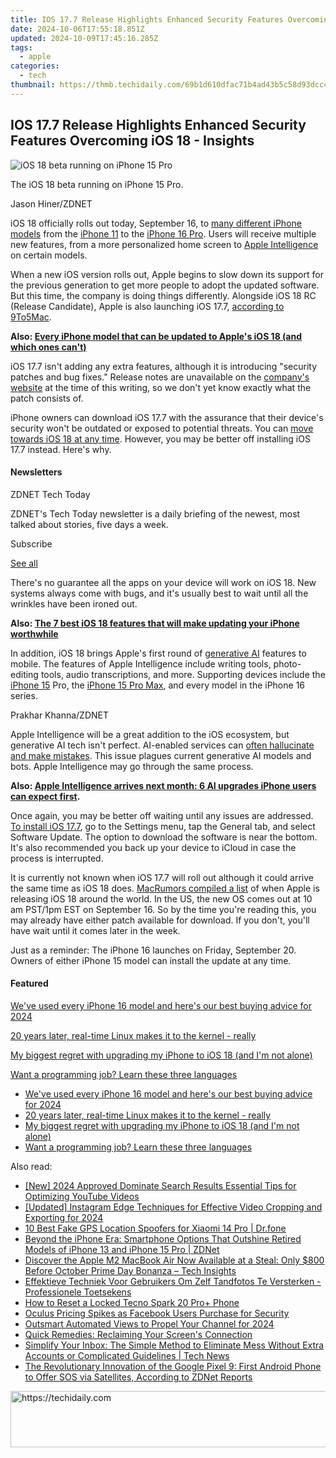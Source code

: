 ```yaml
---
title: IOS 17.7 Release Highlights Enhanced Security Features Overcoming iOS 18 - Insights
date: 2024-10-06T17:55:18.851Z
updated: 2024-10-09T17:45:16.285Z
tags:
  - apple
categories:
  - tech
thumbnail: https://thmb.techidaily.com/69b1d610dfac71b4ad43b5c58d93dcc4f9582f39ed2f8ffdd69954aaaa5a12ae.jpg
---
```


## IOS 17.7 Release Highlights Enhanced Security Features Overcoming iOS 18 - Insights

![iOS 18 beta running on iPhone 15 Pro](https://www.zdnet.com/a/img/resize/fe9a6489866d194022d6674ad0f85677e0ac8051/2024/07/16/050e8d17-c7b8-4c0e-878b-ac038b116360/ios-18-on-iphone-15-pro.jpg?auto=webp&width=1280)

The iOS 18 beta running on iPhone 15 Pro.

Jason Hiner/ZDNET

iOS 18 officially rolls out today, September 16, to [many different iPhone models](https://www.zdnet.com/article/every-iphone-model-that-will-be-updated-to-apples-ios-18-and-which-ones-wont/) from the [iPhone 11](https://www.zdnet.com/product/apple-iphone-11/) to the [iPhone 16 Pro](https://www.zdnet.com/article/i-went-hands-on-with-iphone-16-pro-my-3-favorite-features-of-apples-pocket-supercomputer/). Users will receive multiple new features, from a more personalized home screen to [Apple Intelligence](https://www.zdnet.com/article/apple-intelligence-arrives-next-month-6-ai-upgrades-iphone-users-can-expect-first/) on certain models. 

When a new iOS version rolls out, Apple begins to slow down its support for the previous generation to get more people to adopt the updated software. But this time, the company is doing things differently. Alongside iOS 18 RC (Release Candidate), Apple is also launching iOS 17.7, [according to 9To5Mac](https://9to5mac.com/2024/09/10/stay-on-ios-17-security-patches/).

**Also: [Every iPhone model that can be updated to Apple's iOS 18 (and which ones can't)](https://www.zdnet.com/article/every-iphone-model-that-can-be-updated-to-apples-ios-18-and-which-ones-cant/)**

iOS 17.7 isn't adding any extra features, although it is introducing "security patches and bug fixes." Release notes are unavailable on the [company's website](https://support.apple.com/en-us/100100) at the time of this writing, so we don't yet know exactly what the patch consists of.

iPhone owners can download iOS 17.7 with the assurance that their device's security won't be outdated or exposed to potential threats. You can [move towards iOS 18 at any time](https://www.zdnet.com/article/every-iphone-model-that-will-be-updated-to-apples-ios-18-and-which-ones-wont/). However, you may be better off installing iOS 17.7 instead. Here's why.

#### Newsletters

ZDNET Tech Today

ZDNET's Tech Today newsletter is a daily briefing of the newest, most talked about stories, five days a week.

 Subscribe

[See all](https://www.zdnet.com/newsletters/)

There's no guarantee all the apps on your device will work on iOS 18\. New systems always come with bugs, and it's usually best to wait until all the wrinkles have been ironed out. 

**Also: [The 7 best iOS 18 features that will make updating your iPhone worthwhile](https://www.zdnet.com/article/the-7-best-ios-18-features-that-will-make-updating-your-iphone-worthwhile/)**

In addition, iOS 18 brings Apple's first round of [generative AI](https://www.zdnet.com/article/what-is-generative-ai-and-why-is-it-so-popular-heres-everything-you-need-to-know/) features to mobile. The features of Apple Intelligence include writing tools, photo-editing tools, audio transcriptions, and more. Supporting devices include the [iPhone 15](https://www.zdnet.com/article/iphone-15-plus-review/) Pro, the [iPhone 15 Pro Max](https://www.zdnet.com/article/iphone-15-pro-max-50-photos-that-show-what-the-new-camera-system-can-do/), and every model in the iPhone 16 series.

Prakhar Khanna/ZDNET

Apple Intelligence will be a great addition to the iOS ecosystem, but generative AI tech isn't perfect. AI-enabled services can [often hallucinate and make mistakes](https://www.zdnet.com/article/openai-proposes-a-second-neural-net-to-catch-chatgpts-code-mistakes/). This issue plagues current generative AI models and bots. Apple Intelligence may go through the same process.

**Also: [Apple Intelligence arrives next month: 6 AI upgrades iPhone users can expect first](https://www.zdnet.com/article/apple-intelligence-arrives-next-month-6-ai-upgrades-iphone-users-can-expect-first/).**

Once again, you may be better off waiting until any issues are addressed. [To install iOS 17.7](https://support.apple.com/en-us/118575), go to the Settings menu, tap the General tab, and select Software Update. The option to download the software is near the bottom. It's also recommended you back up your device to iCloud in case the process is interrupted.

It is currently not known when iOS 17.7 will roll out although it could arrive the same time as iOS 18 does. [MacRumors compiled a list](https://www.macrumors.com/2024/09/16/ios-18-release-date-every-time-zone/) of when Apple is releasing iOS 18 around the world. In the US, the new OS comes out at 10 am PST/1pm EST on September 16\. So by the time you're reading this, you may already have either patch available for download. If you don't, you'll have wait until it comes later in the week.

Just as a reminder: The iPhone 16 launches on Friday, September 20\. Owners of either iPhone 15 model can install the update at any time. 

#### Featured

[We've used every iPhone 16 model and here's our best buying advice for 2024](https://www.zdnet.com/article/iphone-16-pro-max-buying-advice-2024/ "We've used every iPhone 16 model and here's our best buying advice for 2024")

[20 years later, real-time Linux makes it to the kernel - really](https://www.zdnet.com/article/20-years-later-real-time-linux-makes-it-to-the-kernel-really/ "20 years later, real-time Linux makes it to the kernel - really")

[My biggest regret with upgrading my iPhone to iOS 18 (and I'm not alone)](https://www.zdnet.com/article/my-biggest-regret-with-upgrading-my-iphone-to-ios-18-and-im-not-alone/ "My biggest regret with upgrading my iPhone to iOS 18 (and I'm not alone)")

[Want a programming job? Learn these three languages](https://www.zdnet.com/article/want-a-programming-job-learn-these-three-languages/ "Want a programming job? Learn these three languages")

* [We've used every iPhone 16 model and here's our best buying advice for 2024](https://www.zdnet.com/article/iphone-16-pro-max-buying-advice-2024/ "We've used every iPhone 16 model and here's our best buying advice for 2024")
* [20 years later, real-time Linux makes it to the kernel - really](https://www.zdnet.com/article/20-years-later-real-time-linux-makes-it-to-the-kernel-really/ "20 years later, real-time Linux makes it to the kernel - really")
* [My biggest regret with upgrading my iPhone to iOS 18 (and I'm not alone)](https://www.zdnet.com/article/my-biggest-regret-with-upgrading-my-iphone-to-ios-18-and-im-not-alone/ "My biggest regret with upgrading my iPhone to iOS 18 (and I'm not alone)")
* [Want a programming job? Learn these three languages](https://www.zdnet.com/article/want-a-programming-job-learn-these-three-languages/ "Want a programming job? Learn these three languages")

<ins class="adsbygoogle"
     style="display:block"
     data-ad-format="autorelaxed"
     data-ad-client="ca-pub-7571918770474297"
     data-ad-slot="1223367746"></ins>

<ins class="adsbygoogle"
     style="display:block"
     data-ad-client="ca-pub-7571918770474297"
     data-ad-slot="8358498916"
     data-ad-format="auto"
     data-full-width-responsive="true"></ins>

<span class="atpl-alsoreadstyle">Also read:</span>
<div><ul>
<li><a href="https://facebook-video-share.techidaily.com/new-2024-approved-dominate-search-results-essential-tips-for-optimizing-youtube-videos/"><u>[New] 2024 Approved Dominate Search Results Essential Tips for Optimizing YouTube Videos</u></a></li>
<li><a href="https://instagram-videos.techidaily.com/updated-instagram-edge-techniques-for-effective-video-cropping-and-exporting-for-2024/"><u>[Updated] Instagram Edge Techniques for Effective Video Cropping and Exporting for 2024</u></a></li>
<li><a href="https://location-fake.techidaily.com/10-best-fake-gps-location-spoofers-for-xiaomi-14-pro-drfone-by-drfone-virtual-android/"><u>10 Best Fake GPS Location Spoofers for Xiaomi 14 Pro | Dr.fone</u></a></li>
<li><a href="https://tech-haven.techidaily.com/beyond-the-iphone-era-smartphone-options-that-outshine-retired-models-of-iphone-13-and-iphone-15-pro-zdnet/"><u>Beyond the iPhone Era: Smartphone Options That Outshine Retired Models of iPhone 13 and iPhone 15 Pro | ZDNet</u></a></li>
<li><a href="https://tech-haven.techidaily.com/discover-the-apple-m2-macbook-air-now-available-at-a-steal-only-800-before-october-prime-day-bonanza-tech-insights/"><u>Discover the Apple M2 MacBook Air Now Available at a Steal: Only $800 Before October Prime Day Bonanza – Tech Insights</u></a></li>
<li><a href="https://some-guidance.techidaily.com/effektieve-techniek-voor-gebruikers-om-zelf-tandfotos-te-versterken-professionele-toetsekens/"><u>Effektieve Techniek Voor Gebruikers Om Zelf Tandfotos Te Versterken - Professionele Toetsekens</u></a></li>
<li><a href="https://unlock-android.techidaily.com/how-to-reset-a-locked-tecno-spark-20-proplus-phone-by-drfone-android/"><u>How to Reset a Locked Tecno Spark 20 Pro+ Phone</u></a></li>
<li><a href="https://facebook.techidaily.com/oculus-pricing-spikes-as-facebook-users-purchase-for-security/"><u>Oculus Pricing Spikes as Facebook Users Purchase for Security</u></a></li>
<li><a href="https://facebook-record-videos.techidaily.com/outsmart-automated-views-to-propel-your-channel-for-2024/"><u>Outsmart Automated Views to Propel Your Channel for 2024</u></a></li>
<li><a href="https://graphic-issues.techidaily.com/quick-remedies-reclaiming-your-screens-connection/"><u>Quick Remedies: Reclaiming Your Screen's Connection</u></a></li>
<li><a href="https://tech-haven.techidaily.com/simplify-your-inbox-the-simple-method-to-eliminate-mess-without-extra-accounts-or-complicated-guidelines-tech-news/"><u>Simplify Your Inbox: The Simple Method to Eliminate Mess Without Extra Accounts or Complicated Guidelines | Tech News</u></a></li>
<li><a href="https://tech-haven.techidaily.com/the-revolutionary-innovation-of-the-google-pixel-9-first-android-phone-to-offer-sos-via-satellites-according-to-zdnet-reports/"><u>The Revolutionary Innovation of the Google Pixel 9: First Android Phone to Offer SOS via Satellites, According to ZDNet Reports</u></a></li>
</ul></div>

<!-- affiliate ads begin -->
<a href="https://appsumo.8odi.net/c/5597632/2049390/7443" target="_top" id="2049390">
  <img src="//a.impactradius-go.com/display-ad/7443-2049390" border="0" alt="https://techidaily.com" width="728" height="90"/>
</a>
<img height="0" width="0" src="https://appsumo.8odi.net/i/5597632/2049390/7443" style="position:absolute;visibility:hidden;" border="0" />
<!-- affiliate ads end -->

